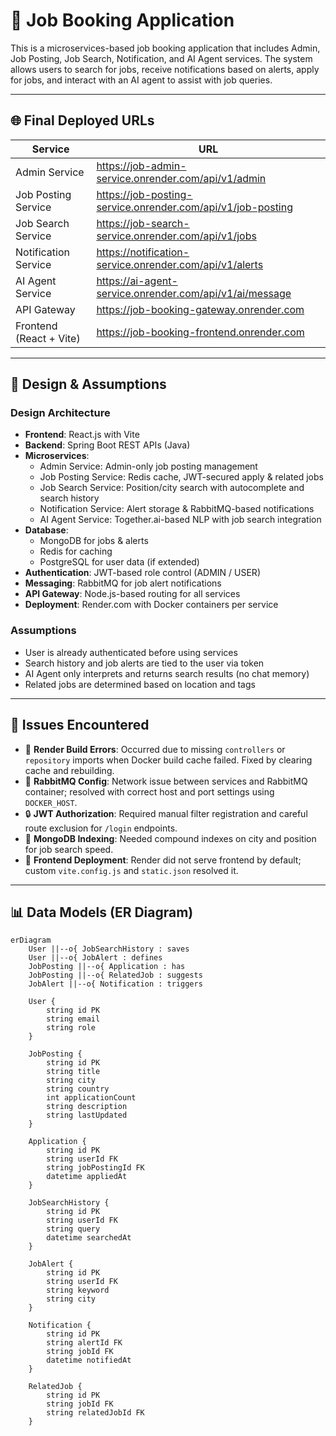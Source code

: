 
# 🧠 Job Booking Application

This is a microservices-based job booking application that includes Admin, Job Posting, Job Search, Notification, and AI Agent services. The system allows users to search for jobs, receive notifications based on alerts, apply for jobs, and interact with an AI agent to assist with job queries.

---

## 🌐 Final Deployed URLs

| Service                | URL                                                        |
|------------------------|-------------------------------------------------------------|
| Admin Service          | https://job-admin-service.onrender.com/api/v1/admin         |
| Job Posting Service    | https://job-posting-service.onrender.com/api/v1/job-posting |
| Job Search Service     | https://job-search-service.onrender.com/api/v1/jobs         |
| Notification Service   | https://notification-service.onrender.com/api/v1/alerts     |
| AI Agent Service       | https://ai-agent-service.onrender.com/api/v1/ai/message     |
| API Gateway            | https://job-booking-gateway.onrender.com                    |
| Frontend (React + Vite)| https://job-booking-frontend.onrender.com                   |

---

## 🧱 Design & Assumptions

### Design Architecture
- **Frontend**: React.js with Vite
- **Backend**: Spring Boot REST APIs (Java)
- **Microservices**:
  - Admin Service: Admin-only job posting management
  - Job Posting Service: Redis cache, JWT-secured apply & related jobs
  - Job Search Service: Position/city search with autocomplete and search history
  - Notification Service: Alert storage & RabbitMQ-based notifications
  - AI Agent Service: Together.ai-based NLP with job search integration
- **Database**:
  - MongoDB for jobs & alerts
  - Redis for caching
  - PostgreSQL for user data (if extended)
- **Authentication**: JWT-based role control (ADMIN / USER)
- **Messaging**: RabbitMQ for job alert notifications
- **API Gateway**: Node.js-based routing for all services
- **Deployment**: Render.com with Docker containers per service

### Assumptions
- User is already authenticated before using services
- Search history and job alerts are tied to the user via token
- AI Agent only interprets and returns search results (no chat memory)
- Related jobs are determined based on location and tags

---

## 🐞 Issues Encountered

- 🚧 **Render Build Errors**: Occurred due to missing `controllers` or `repository` imports when Docker build cache failed. Fixed by clearing cache and rebuilding.
- 🐇 **RabbitMQ Config**: Network issue between services and RabbitMQ container; resolved with correct host and port settings using `DOCKER_HOST`.
- 🔒 **JWT Authorization**: Required manual filter registration and careful route exclusion for `/login` endpoints.
- 🐘 **MongoDB Indexing**: Needed compound indexes on city and position for job search speed.
- 🔄 **Frontend Deployment**: Render did not serve frontend by default; custom `vite.config.js` and `static.json` resolved it.

---

## 📊 Data Models (ER Diagram)

```mermaid
erDiagram
    User ||--o{ JobSearchHistory : saves
    User ||--o{ JobAlert : defines
    JobPosting ||--o{ Application : has
    JobPosting ||--o{ RelatedJob : suggests
    JobAlert ||--o{ Notification : triggers

    User {
        string id PK
        string email
        string role
    }

    JobPosting {
        string id PK
        string title
        string city
        string country
        int applicationCount
        string description
        string lastUpdated
    }

    Application {
        string id PK
        string userId FK
        string jobPostingId FK
        datetime appliedAt
    }

    JobSearchHistory {
        string id PK
        string userId FK
        string query
        datetime searchedAt
    }

    JobAlert {
        string id PK
        string userId FK
        string keyword
        string city
    }

    Notification {
        string id PK
        string alertId FK
        string jobId FK
        datetime notifiedAt
    }

    RelatedJob {
        string id PK
        string jobId FK
        string relatedJobId FK
    }
